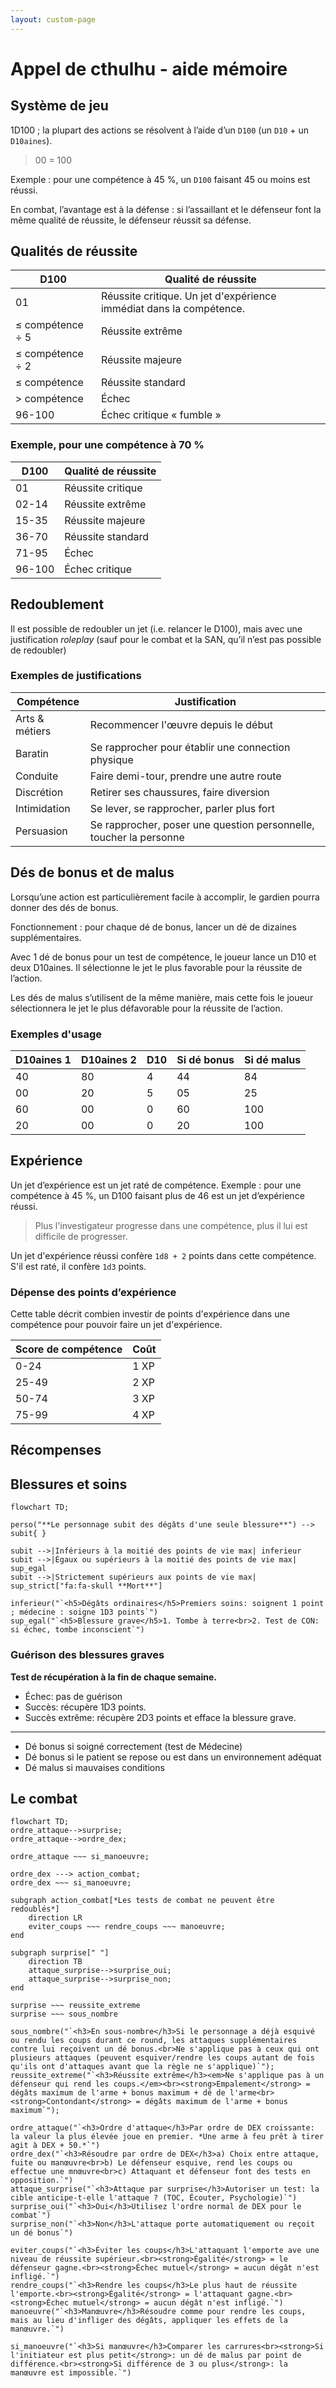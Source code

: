 ```yaml
---
layout: custom-page
---
```

# Appel de cthulhu - aide mémoire

## Système de jeu

1D100 ; la plupart des actions se résolvent à l’aide d’un `D100` (un `D10` + un `D10aines`).

> 00 = 100

Exemple : pour une compétence à 45 %, un `D100` faisant 45 ou moins est réussi.

En combat, l’avantage est à la défense : si l’assaillant et le défenseur font la même qualité de réussite, le défenseur réussit sa défense.

## Qualités de réussite

| D100             | Qualité de réussite                                                 |
| ---------------- | ------------------------------------------------------------------- |
| 01               | Réussite critique. Un jet d'expérience immédiat dans la compétence. |
| ≤ compétence ÷ 5 | Réussite extrême                                                    |
| ≤ compétence ÷ 2 | Réussite majeure                                                    |
| ≤ compétence     | Réussite standard                                                   |
| > compétence     | Échec                                                               |
| 96-100           | Échec critique « fumble »                                           |

### Exemple, pour une compétence à 70 %

| D100   | Qualité de réussite |
| ------ | ------------------- |
| 01     | Réussite critique   |
| 02-14  | Réussite extrême    |
| 15-35  | Réussite majeure    |
| 36-70  | Réussite standard   |
| 71-95  | Échec               |
| 96-100 | Échec critique      |

## Redoublement

Il est possible de redoubler un jet (i.e. relancer le D100), mais avec une justification _roleplay_ (sauf pour le combat et la SAN, qu’il n’est pas possible de redoubler)

### Exemples de justifications

| Compétence     | Justification                                                      |
| -------------- | ------------------------------------------------------------------ |
| Arts & métiers | Recommencer l'œuvre depuis le début                                |
| Baratin        | Se rapprocher pour établir une connection physique                 |
| Conduite       | Faire demi-tour, prendre une autre route                           |
| Discrétion     | Retirer ses chaussures, faire diversion                            |
| Intimidation   | Se lever, se rapprocher, parler plus fort                          |
| Persuasion     | Se rapprocher, poser une question personnelle, toucher la personne |

## Dés de bonus et de malus

Lorsqu’une action est particulièrement facile à accomplir, le gardien pourra donner des dés de bonus.

Fonctionnement : pour chaque dé de bonus, lancer un dé de dizaines supplémentaires.

Avec 1 dé de bonus pour un test de compétence, le joueur lance un D10 et deux D10aines. Il sélectionne le jet le plus favorable pour la réussite de l’action.

Les dés de malus s’utilisent de la même manière, mais cette fois le joueur sélectionnera le jet le plus défavorable pour la réussite de l’action.

### Exemples d'usage

| D10aines 1 | D10aines 2 | D10 | Si dé bonus | Si dé malus |
| ---------- | ---------- | --- | ----------- | ----------- |
| 40         | 80         | 4   | 44          | 84          |
| 00         | 20         | 5   | 05          | 25          |
| 60         | 00         | 0   | 60          | 100         |
| 20         | 00         | 0   | 20          | 100         |

## Expérience

Un jet d’expérience est un jet raté de compétence. Exemple : pour une compétence à 45 %, un D100 faisant plus de 46 est un jet d’expérience réussi.

> Plus l'investigateur progresse dans une compétence, plus il lui est difficile de progresser.

Un jet d'expérience réussi confère `1d8 + 2` points dans cette compétence. S'il est raté, il confère `1d3` points.

### Dépense des points d’expérience

Cette table décrit combien investir de points d'expérience dans une compétence pour pouvoir faire un jet d'expérience.

| Score de compétence | Coût |
| ------------------- | ---- |
| 0-24                | 1 XP |
| 25-49               | 2 XP |
| 50-74               | 3 XP |
| 75-99               | 4 XP |

## Récompenses

## Blessures et soins

```mermaid
flowchart TD;

perso("**Le personnage subit des dégâts d'une seule blessure**") --> subit{ }

subit -->|Inférieurs à la moitié des points de vie max| inferieur
subit -->|Égaux ou supérieurs à la moitié des points de vie max| sup_egal
subit -->|Strictement supérieurs aux points de vie max| sup_strict["fa:fa-skull **Mort**"]

inferieur("`<h5>Dégâts ordinaires</h5>Premiers soins: soignent 1 point ; médecine : soigne 1D3 points`")
sup_egal("`<h5>Blessure grave</h5>1. Tombe à terre<br>2. Test de CON: si échec, tombe inconscient`")
```

### Guérison des blessures graves

**Test de récupération à la fin de chaque semaine.**

- Échec: pas de guérison
- Succès: récupère 1D3 points.
- Succès extrême: récupère 2D3 points et efface la blessure grave.

---

- Dé bonus si soigné correctement (test de Médecine)
- Dé bonus si le patient se repose ou est dans un environnement adéquat
- Dé malus si mauvaises conditions

## Le combat

```mermaid
flowchart TD;
ordre_attaque-->surprise;
ordre_attaque-->ordre_dex;

ordre_attaque ~~~ si_manoeuvre;

ordre_dex ---> action_combat;
ordre_dex ~~~ si_manoeuvre;

subgraph action_combat[*Les tests de combat ne peuvent être redoublés*]
    direction LR
    eviter_coups ~~~ rendre_coups ~~~ manoeuvre;
end

subgraph surprise[" "]
    direction TB
    attaque_surprise-->surprise_oui;
    attaque_surprise-->surprise_non;
end

surprise ~~~ reussite_extreme
surprise ~~~ sous_nombre

sous_nombre("`<h3>En sous-nombre</h3>Si le personnage a déjà esquivé ou rendu les coups durant ce round, les attaques supplémentaires contre lui reçoivent un dé bonus.<br>Ne s'applique pas à ceux qui ont plusieurs attaques (peuvent esquiver/rendre les coups autant de fois qu'ils ont d'attaques avant que la règle ne s'applique)`");
reussite_extreme("`<h3>Réussite extrême</h3><em>Ne s'applique pas à un défenseur qui rend les coups.</em><br><strong>Empalement</strong> = dégâts maximum de l'arme + bonus maximum + dé de l'arme<br><strong>Contondant</strong> = dégâts maximum de l'arme + bonus maximum`");

ordre_attaque("`<h3>Ordre d'attaque</h3>Par ordre de DEX croissante: la valeur la plus élevée joue en premier. *Une arme à feu prêt à tirer agit à DEX + 50.*`")
ordre_dex("`<h3>Résoudre par ordre de DEX</h3>a) Choix entre attaque, fuite ou manœuvre<br>b) Le défenseur esquive, rend les coups ou effectue une mnœuvre<br>c) Attaquant et défenseur font des tests en opposition.`")
attaque_surprise("`<h3>Attaque par surprise</h3>Autoriser un test: la cible anticipe-t-elle l'attaque ? (TOC, Écouter, Psychologie)`")
surprise_oui("`<h3>Oui</h3>Utilisez l'ordre normal de DEX pour le combat`")
surprise_non("`<h3>Non</h3>L'attaque porte automatiquement ou reçoit un dé bonus`")

eviter_coups("`<h3>Éviter les coups</h3>L'attaquant l'emporte ave une niveau de réussite supérieur.<br><strong>Égalité</strong> = le défenseur gagne.<br><strong>Échec mutuel</strong> = aucun dégât n'est infligé.`")
rendre_coups("`<h3>Rendre les coups</h3>Le plus haut de réussite l'emporte.<br><strong>Égalité</strong> = l'attaquant gagne.<br><strong>Échec mutuel</strong> = aucun dégât n'est infligé.`")
manoeuvre("`<h3>Manœuvre</h3>Résoudre comme pour rendre les coups, mais au lieu d'infliger des dégâts, appliquer les effets de la manœuvre.`")

si_manoeuvre("`<h3>Si manœuvre</h3>Comparer les carrures<br><strong>Si l'initiateur est plus petit</strong>: un dé de malus par point de différence.<br><strong>Si différence de 3 ou plus</strong>: la manœuvre est impossible.`")
```
